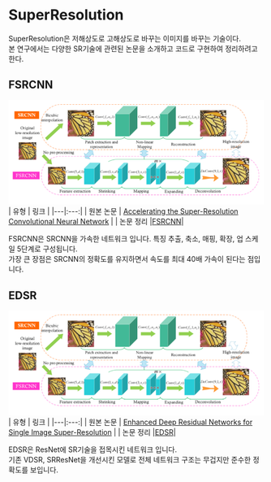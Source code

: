 # SuperResolution
SuperResolution은 저해상도로 고해상도로 바꾸는 이미지를 바꾸는 기술이다.  
본 연구에서는 다양한 SR기술에 관련된 논문을 소개하고 코드로 구현하여 정리하려고 한다.

## FSRCNN
![FSRCNN](static/FSRCNN.png "FSRCNN 네트워크 구조")  
| 유형 | 링크 |
|---|:---:|
| 원본 논문 | [Accelerating the Super-Resolution Convolutional Neural Network](https://arxiv.org/abs/1608.00367) |
| 논문 정리 |[FSRCNN](https://github.com/KHS0616/SuperResolution/blob/master/Paper/FSRCNN.md)|  

FSRCNN은 SRCNN을 가속한 네트워크 입니다.
특징 추출, 축소, 매핑, 확장, 업 스케일 5단계로 구성됩니다.  
가장 큰 장점은 SRCNN의 정확도를 유지하면서 속도를 최대 40배 가속이 된다는 점입니다.

## EDSR
![FSRCNN](static/FSRCNN.png "FSRCNN 네트워크 구조")  
| 유형 | 링크 |
|---|:---:|
| 원본 논문 | [Enhanced Deep Residual Networks for Single Image Super-Resolution](https://arxiv.org/pdf/1707.02921.pdf) |
| 논문 정리 |[EDSR](https://github.com/KHS0616/SuperResolution/blob/master/Paper/EDSR.md)|  

EDSR은 ResNet에 SR기술을 접목시킨 네트워크 입니다.  
기존 VDSR, SRResNet을 개선시킨 모델로 전체 네트워크 구조는 무겁지만 준수한 정확도를 보입니다.
